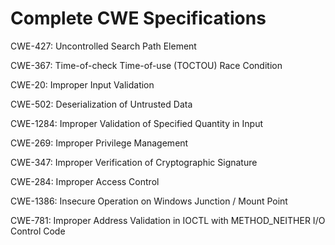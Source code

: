 

# Complete CWE Specifications

CWE-427: Uncontrolled Search Path Element

CWE-367: Time-of-check Time-of-use (TOCTOU) Race Condition

CWE-20: Improper Input Validation

CWE-502: Deserialization of Untrusted Data

CWE-1284: Improper Validation of Specified Quantity in Input

CWE-269: Improper Privilege Management

CWE-347: Improper Verification of Cryptographic Signature

CWE-284: Improper Access Control

CWE-1386: Insecure Operation on Windows Junction / Mount Point

CWE-781: Improper Address Validation in IOCTL with METHOD_NEITHER I/O Control Code